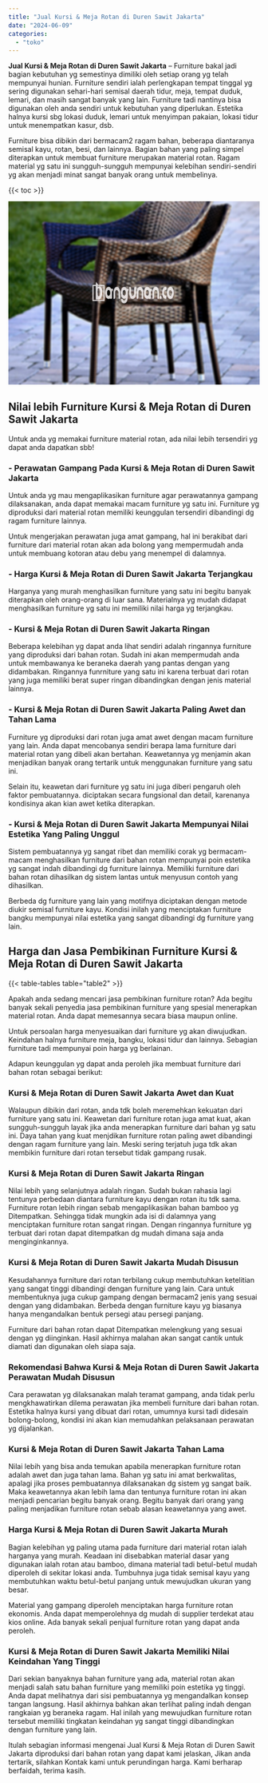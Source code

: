 ```yaml
---
title: "Jual Kursi & Meja Rotan di Duren Sawit Jakarta"
date: "2024-06-09"
categories: 
  - "toko"
---
```


**Jual Kursi & Meja Rotan di Duren Sawit Jakarta** – Furniture bakal jadi bagian kebutuhan yg semestinya dimiliki oleh setiap orang yg telah mempunyai hunian. Furniture sendiri ialah perlengkapan tempat tinggal yg sering digunakan sehari-hari semisal daerah tidur, meja, tempat duduk, lemari, dan masih sangat banyak yang lain. Furniture tadi nantinya bisa digunakan oleh anda sendiri untuk kebutuhan yang diperlukan. Estetika halnya kursi sbg lokasi duduk, lemari untuk menyimpan pakaian, lokasi tidur untuk menempatkan kasur, dsb.

Furniture bisa dibikin dari bermacam2 ragam bahan, beberapa diantaranya semisal kayu, rotan, besi, dan lainnya. Bagian bahan yang paling simpel diterapkan untuk membuat furniture merupakan material rotan. Ragam material yg satu ini sungguh-sungguh mempunyai kelebihan sendiri-sendiri yg akan menjadi minat sangat banyak orang untuk membelinya.

{{< toc >}}

![Jual Kursi & Meja Rotan di Duren Sawit Jakarta](/images/kursi-meja-rotan-murah29.png)

## Nilai lebih Furniture Kursi & Meja Rotan di Duren Sawit Jakarta

Untuk anda yg memakai furniture material rotan, ada nilai lebih tersendiri yg dapat anda dapatkan sbb!

### \- Perawatan Gampang Pada Kursi & Meja Rotan di Duren Sawit Jakarta

Untuk anda yg mau mengaplikasikan furniture agar perawatannya gampang dilaksanakan, anda dapat memakai macam furniture yg satu ini. Furniture yg diproduksi dari material rotan memiliki keunggulan tersendiri dibandingi dg ragam furniture lainnya.

Untuk mengerjakan perawatan juga amat gampang, hal ini berakibat dari furniture dari material rotan akan ada bolong yang mempermudah anda untuk membuang kotoran atau debu yang menempel di dalamnya.

### \- Harga Kursi & Meja Rotan di Duren Sawit Jakarta Terjangkau

Harganya yang murah menghasilkan furniture yang satu ini begitu banyak diterapkan oleh orang-orang di luar sana. Materialnya yg mudah didapat menghasilkan furniture yg satu ini memiliki nilai harga yg terjangkau.

### \- Kursi & Meja Rotan di Duren Sawit Jakarta Ringan

Beberapa kelebihan yg dapat anda lihat sendiri adalah ringannya furniture yang diproduksi dari bahan rotan. Sudah ini akan mempermudah anda untuk membawanya ke beraneka daerah yang pantas dengan yang didambakan. Ringannya funrniture yang satu ini karena terbuat dari rotan yang juga memiliki berat super ringan dibandingkan dengan jenis material lainnya.

### \- Kursi & Meja Rotan di Duren Sawit Jakarta Paling Awet dan Tahan Lama

Furniture yg diproduksi dari rotan juga amat awet dengan macam furniture yang lain. Anda dapat mencobanya sendiri berapa lama furniture dari material rotan yang dibeli akan bertahan. Keawetannya yg menjamin akan menjadikan banyak orang tertarik untuk menggunakan furniture yang satu ini.

Selain itu, keawetan dari furniture yg satu ini juga diberi pengaruh oleh faktor pembuatannya. diciptakan secara fungsional dan detail, karenanya kondisinya akan kian awet ketika diterapkan.

### \- Kursi & Meja Rotan di Duren Sawit Jakarta Mempunyai Nilai Estetika Yang Paling Unggul

Sistem pembuatannya yg sangat ribet dan memiliki corak yg bermacam-macam menghasilkan furniture dari bahan rotan mempunyai poin estetika yg sangat indah dibandingi dg furniture lainnya. Memiliki furniture dari bahan rotan dihasilkan dg sistem lantas untuk menyusun contoh yang dihasilkan.

Berbeda dg furniture yang lain yang motifnya diciptakan dengan metode diukir semisal furniture kayu. Kondisi inilah yang menciptakan furniture bangku mempunyai nilai estetika yang sangat dibandingi dg furniture yang lain.

## Harga dan Jasa Pembikinan Furniture Kursi & Meja Rotan di Duren Sawit Jakarta

{{< table-tables table="table2" >}}

Apakah anda sedang mencari jasa pembikinan furniture rotan? Ada begitu banyak sekali penyedia jasa pembikinan furniture yang spesial menerapkan material rotan. Anda dapat memesannya secara biasa maupun online.

Untuk persoalan harga menyesuaikan dari furniture yg akan diwujudkan. Keindahan halnya furniture meja, bangku, lokasi tidur dan lainnya. Sebagian furniture tadi mempunyai poin harga yg berlainan.

Adapun keunggulan yg dapat anda peroleh jika membuat furniture dari bahan rotan sebagai berikut:

### Kursi & Meja Rotan di Duren Sawit Jakarta Awet dan Kuat

Walaupun dibikin dari rotan, anda tdk boleh meremehkan kekuatan dari furniture yang satu ini. Keawetan dari furniture rotan juga amat kuat, akan sungguh-sungguh layak jika anda menerapkan furniture dari bahan yg satu ini. Daya tahan yang kuat menjdikan furniture rotan paling awet dibandingi dengan ragam furniture yang lain. Meski sering terjatuh juga tdk akan membikin furniture dari rotan tersebut tidak gampang rusak.

### Kursi & Meja Rotan di Duren Sawit Jakarta Ringan

Nilai lebih yang selanjutnya adalah ringan. Sudah bukan rahasia lagi tentunya perbedaan diantara furniture kayu dengan rotan itu tdk sama. Furniture rotan lebih ringan sebab mengaplikasikan bahan bamboo yg Ditempatkan. Sehingga tidak mungkin ada isi di dalamnya yang menciptakan furniture rotan sangat ringan. Dengan ringannya furniture yg terbuat dari rotan dapat ditempatkan dg mudah dimana saja anda menginginkannya.

### Kursi & Meja Rotan di Duren Sawit Jakarta Mudah Disusun

Kesudahannya furniture dari rotan terbilang cukup membutuhkan ketelitian yang sangat tinggi dibandingi dengan furniture yang lain. Cara untuk membentuknya juga cukup gampang dengan bermacam2 jenis yang sesuai dengan yang didambakan. Berbeda dengan furniture kayu yg biasanya hanya mengandalkan bentuk persegi atau persegi panjang.

Furniture dari bahan rotan dapat Ditempatkan melengkung yang sesuai dengan yg diinginkan. Hasil akhirnya malahan akan sangat cantik untuk diamati dan digunakan oleh siapa saja.

### Rekomendasi Bahwa Kursi & Meja Rotan di Duren Sawit Jakarta Perawatan Mudah Disusun

Cara perawatan yg dilaksanakan malah teramat gampang, anda tidak perlu mengkhawatirkan dilema perawatan jika membeli furniture dari bahan rotan. Estetika halnya kursi yang dibuat dari rotan, umumnya kursi tadi didesain bolong-bolong, kondisi ini akan kian memudahkan pelaksanaan perawatan yg dijalankan.

### Kursi & Meja Rotan di Duren Sawit Jakarta Tahan Lama

Nilai lebih yang bisa anda temukan apabila menerapkan furniture rotan adalah awet dan juga tahan lama. Bahan yg satu ini amat berkwalitas, apalagi jika proses pembuatannya dilaksanakan dg sistem yg sangat baik. Maka keawetannya akan lebih lama dan tentunya furniture rotan ini akan menjadi pencarian begitu banyak orang. Begitu banyak dari orang yang paling menjadikan furniture rotan sebab alasan keawetannya yang awet.

### Harga Kursi & Meja Rotan di Duren Sawit Jakarta Murah

Bagian kelebihan yg paling utama pada furniture dari material rotan ialah harganya yang murah. Keadaan ini disebabkan material dasar yang digunakan ialah rotan atau bamboo, dimana material tadi betul-betul mudah diperoleh di sekitar lokasi anda. Tumbuhnya juga tidak semisal kayu yang membutuhkan waktu betul-betul panjang untuk mewujudkan ukuran yang besar.

Material yang gampang diperoleh menciptakan harga furniture rotan ekonomis. Anda dapat memperolehnya dg mudah di supplier terdekat atau kios online. Ada banyak sekali penjual furniture rotan yang dapat anda peroleh.

### Kursi & Meja Rotan di Duren Sawit Jakarta Memiliki Nilai Keindahan Yang Tinggi

Dari sekian banyaknya bahan furniture yang ada, material rotan akan menjadi salah satu bahan furniture yang memiliki poin estetika yg tinggi. Anda dapat melihatnya dari sisi pembuatannya yg mengandalkan konsep tangan langsung. Hasil akhirnya bahkan akan terlihat paling indah dengan rangkaian yg beraneka ragam. Hal inilah yang mewujudkan furniture rotan tersebut memiliki tingkatan keindahan yg sangat tinggi dibandingkan dengan furniture yang lain.

Itulah sebagian informasi mengenai Jual Kursi & Meja Rotan di Duren Sawit Jakarta diproduksi dari bahan rotan yang dapat kami jelaskan, Jikan anda tertarik, silahkan Kontak kami untuk perundingan harga. Kami berharap berfaidah, terima kasih.
